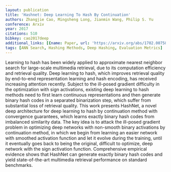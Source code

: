 ```yaml
---
layout: publication
title: 'Hashnet: Deep Learning To Hash By Continuation'
authors: Zhangjie Cao, Mingsheng Long, Jianmin Wang, Philip S. Yu
conference: Arxiv
year: 2017
citations: 510
bibkey: cao2017deep
additional_links: [{name: Paper, url: 'https://arxiv.org/abs/1702.00758'}]
tags: [ANN Search, Hashing Methods, Deep Hashing, Evaluation Metrics]
---
```

Learning to hash has been widely applied to approximate nearest neighbor
search for large-scale multimedia retrieval, due to its computation efficiency
and retrieval quality. Deep learning to hash, which improves retrieval quality
by end-to-end representation learning and hash encoding, has received
increasing attention recently. Subject to the ill-posed gradient difficulty in
the optimization with sign activations, existing deep learning to hash methods
need to first learn continuous representations and then generate binary hash
codes in a separated binarization step, which suffer from substantial loss of
retrieval quality. This work presents HashNet, a novel deep architecture for
deep learning to hash by continuation method with convergence guarantees, which
learns exactly binary hash codes from imbalanced similarity data. The key idea
is to attack the ill-posed gradient problem in optimizing deep networks with
non-smooth binary activations by continuation method, in which we begin from
learning an easier network with smoothed activation function and let it evolve
during the training, until it eventually goes back to being the original,
difficult to optimize, deep network with the sign activation function.
Comprehensive empirical evidence shows that HashNet can generate exactly binary
hash codes and yield state-of-the-art multimedia retrieval performance on
standard benchmarks.
